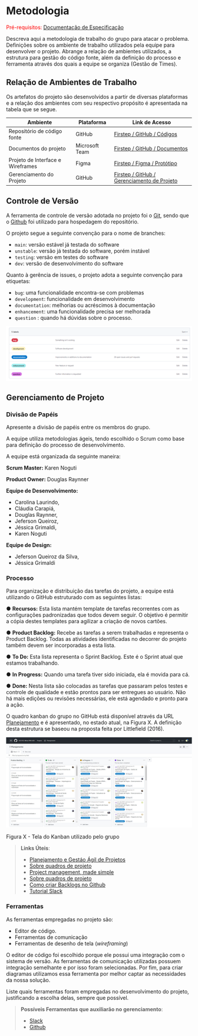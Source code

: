 
# Metodologia

<span style="color:red">Pré-requisitos: <a href="2-Especificação do Projeto.md"> Documentação de Especificação</a></span>

Descreva aqui a metodologia de trabalho do grupo para atacar o problema. Definições sobre os ambiente de trabalho utilizados pela  equipe para desenvolver o projeto. Abrange a relação de ambientes utilizados, a estrutura para gestão do código fonte, além da definição do processo e ferramenta através dos quais a equipe se organiza (Gestão de Times).

## Relação de Ambientes de Trabalho

Os artefatos do projeto são desenvolvidos a partir de diversas plataformas e a relação dos ambientes com seu respectivo propósito é apresentada na tabela que se segue.  

| Ambiente  | Plataforma | Link de Acesso | 
| ------------------- | ----------------|---------------|
|  Repositório de código fonte |  GitHub |  [Firstep / GitHub / Códigos  ](https://github.com/ICEI-PUC-Minas-PMV-ADS/pmv-ads-2023-1-e3-proj-mov-t1-projeto-firstep)            |
|  Documentos do projeto | Microsoft Team |[Firstep / GitHub / Documentos  ](https://github.com/ICEI-PUC-Minas-PMV-ADS/pmv-ads-2023-1-e3-proj-mov-t1-projeto-firstep)                     | 
|  Projeto de Interface e Wireframes | Figma | [Firstep / Figma / Protótipo   ](https://www.figma.com/files/team/1217088730807209021/Firstep?fuid=1153538250564335280)         |
|  Gerenciamento do Projeto |GitHub | [Firstep / GitHub / Gerenciamento de Projeto  ](https://github.com/ICEI-PUC-Minas-PMV-ADS/pmv-ads-2023-1-e3-proj-mov-t1-projeto-firstep)                  |

## Controle de Versão

A ferramenta de controle de versão adotada no projeto foi o
[Git](https://git-scm.com/), sendo que o [Github](https://github.com)
foi utilizado para hospedagem do repositório.

O projeto segue a seguinte convenção para o nome de branches:

- `main`: versão estável já testada do software
- `unstable`: versão já testada do software, porém instável
- `testing`: versão em testes do software
- `dev`: versão de desenvolvimento do software

Quanto à gerência de issues, o projeto adota a seguinte convenção para
etiquetas:

- `bug`: uma funcionalidade encontra-se com problemas
- `development`: funcionalidade em desenvolvimento
- `documentation`: melhorias ou acréscimos à documentação
- `enhancement`: uma funcionalidade precisa ser melhorada
- `question` : quando há dúvidas sobre o processo.

![labels](img/labels.png)



## Gerenciamento de Projeto

### Divisão de Papéis

Apresente a divisão de papéis entre os membros do grupo.

 A equipe utiliza metodologias ágeis, tendo escolhido o Scrum como base para definição do processo de desenvolvimento. 

A equipe está organizada da seguinte maneira: 

**Scrum Master:** Karen Noguti

**Product Owner:** Douglas Raynner

**Equipe de Desenvolvimento:** 
- Carolina Laurindo,
- Cláudia Carapiá, 
- Douglas Raynner, 
- Jeferson Queiroz,
- Jéssica Grimaldi,
- Karen Noguti

**Equipe de Design:** 
- Jeferson Queiroz da Silva,
- Jéssica Grimaldi

### Processo

Para organização e distribuição das tarefas do projeto, a equipe está utilizando o GitHub estruturado com as seguintes listas:

● **Recursos:** Esta lista mantém template de tarefas recorrentes com as configurações padronizadas que todos devem seguir. O objetivo é permitir a cópia destes templates para agilizar a criação de novos cartões.

● **Product Backlog:** Recebe as tarefas a serem trabalhadas e representa o Product Backlog. Todas as atividades identificadas no decorrer do projeto também devem ser incorporadas a esta lista.

● **To Do:** Esta lista representa o Sprint Backlog. Este é o Sprint atual que estamos trabalhando.

● **In Progress:** Quando uma tarefa tiver sido iniciada, ela é movida para cá.

● **Done:** Nesta lista são colocadas as tarefas que passaram pelos testes e controle de qualidade e estão prontos para ser entregues ao usuário. Não há mais edições ou revisões necessárias, ele está agendado e pronto para a ação.

O quadro kanban do grupo no GitHub está disponível através da URL [Planejamento](https://github.com/orgs/ICEI-PUC-Minas-PMV-ADS/projects/241) e é apresentado, no estado atual, na Figura X. A definição desta estrutura se baseou na proposta feita por Littlefield (2016).

<img src="img\Planejamento.jpg">

Figura X - Tela do Kanban utilizado pelo grupo


> **Links Úteis**:
> - [Planejamento e Gestáo Ágil de Projetos](https://pucminas.instructure.com/courses/87878/pages/unidade-2-tema-2-utilizacao-de-ferramentas-para-controle-de-versoes-de-software)
> - [Sobre quadros de projeto](https://docs.github.com/pt/issues/organizing-your-work-with-project-boards/managing-project-boards/about-project-boards)
> - [Project management, made simple](https://github.com/features/project-management/)
> - [Sobre quadros de projeto](https://docs.github.com/pt/github/managing-your-work-on-github/about-project-boards)
> - [Como criar Backlogs no Github](https://www.youtube.com/watch?v=RXEy6CFu9Hk)
> - [Tutorial Slack](https://slack.com/intl/en-br/)

### Ferramentas

As ferramentas empregadas no projeto são:

- Editor de código.
- Ferramentas de comunicação
- Ferramentas de desenho de tela (_wireframing_)

O editor de código foi escolhido porque ele possui uma integração com o sistema de versão. As ferramentas de comunicação utilizadas possuem integração semelhante e por isso foram selecionadas. Por fim, para criar diagramas utilizamos essa ferramenta por melhor captar as necessidades da nossa solução.

Liste quais ferramentas foram empregadas no desenvolvimento do projeto, justificando a escolha delas, sempre que possível.
 
> **Possíveis Ferramentas que auxiliarão no gerenciamento**: 
> - [Slack](https://slack.com/)
> - [Github](https://github.com/)
